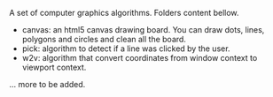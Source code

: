 A set of computer graphics algorithms. Folders content bellow.

- canvas: an html5 canvas drawing board. You can draw dots, lines, polygons and circles and clean all the board.
- pick: algorithm to detect if a line was clicked by the user.
- w2v: algorithm that convert coordinates from window context to viewport context.


... more to be added.
